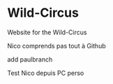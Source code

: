 # Wild-Circus
Website for the Wild-Circus

Nico comprends pas tout à Github

add paulbranch

Test Nico depuis PC perso
